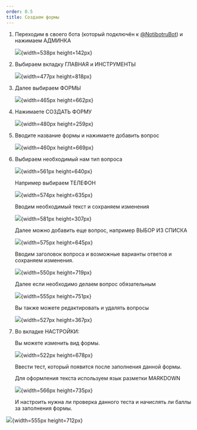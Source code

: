 ```yaml
---
order: 0.5
title: Создаем формы
---
```


1. Переходим в своего бота (который подключён к [@NotibotruBot](https://t.me/NotibotruBot)) и нажимаем АДМИНКА

   ![](./_index-21.jpeg){width=538px height=142px}

2. Выбираем вкладку ГЛАВНАЯ и ИНСТРУМЕНТЫ

   ![](./_index-22.jpeg){width=477px height=818px}

3. Далее выбираем ФОРМЫ

   ![](./_index-23.jpeg){width=465px height=662px}

4. Нажимаете СОЗДАТЬ ФОРМУ

   ![](./_index-24.jpeg){width=480px height=259px}

5. Вводите название формы и нажимаете добавить вопрос

   ![](./_index-25.jpeg){width=460px height=669px}

6. Выбираем необходимый нам тип вопроса

   ![](./_index-26.jpeg){width=561px height=640px}

   Например выбираем ТЕЛЕФОН

   ![](./_index-27.jpeg){width=574px height=635px}

   Вводим необходимый текст и сохраняем изменения

   ![](./_index-28.jpeg){width=581px height=307px}

   Далее можно добавить еще вопрос, например ВЫБОР ИЗ СПИСКА

   ![](./_index-29.jpeg){width=575px height=645px}

   Вводим заголовок вопроса и возможные варианты ответов и сохраняем изменения.

   ![](./_index-30.jpeg){width=550px height=719px}

   Далее если необходимо делаем вопрос обязательным

   ![](./_index-31.jpeg){width=555px height=751px}

   Вы также можете редактировать и удалять вопросы

   ![](./_index-32.jpeg){width=527px height=367px}

7. Во вкладке НАСТРОЙКИ:

   Вы можете изменить вид формы.

   ![](./_index-33.jpeg){width=522px height=678px}

   Ввести тест, который появится после заполнения данной формы.

   Для оформления текста используем язык разметки MARKDOWN

   ![](./_index-34.jpeg){width=566px height=735px}

   И настроить нужна ли проверка данного теста и начислять ли баллы за заполнения формы.

![](./sozdaem-formy.jpeg){width=555px height=712px}